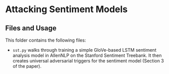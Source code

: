 # Attacking Sentiment Models

## Files and Usage
This folder contains the following files: 
+ `sst.py` walks through training a simple GloVe-based LSTM sentiment analysis model in AllenNLP on the Stanford Sentiment Treebank. It then creates universal adversarial triggers for the sentiment model (Section 3 of the paper).